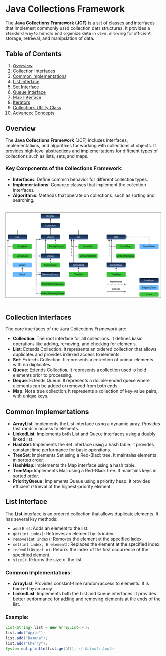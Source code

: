 # Java Collections Framework

The **Java Collections Framework (JCF)** is a set of classes and interfaces that implement commonly used collection data structures. It provides a standard way to handle and organize data in Java, allowing for efficient storage, retrieval, and manipulation of data.

## Table of Contents
1. [Overview](#overview)
2. [Collection Interfaces](#collection-interfaces)
3. [Common Implementations](#common-implementations)
4. [List Interface](#list-interface)
5. [Set Interface](#set-interface)
6. [Queue Interface](#queue-interface)
7. [Map Interface](#map-interface)
8. [Iterators](#iterators)
9. [Collections Utility Class](#collections-utility-class)
10. [Advanced Concepts](#advanced-concepts)

## Overview

The **Java Collections Framework** (JCF) includes interfaces, implementations, and algorithms for working with collections of objects. It provides high-level abstractions and implementations for different types of collections such as lists, sets, and maps.

### Key Components of the Collections Framework:
- **Interfaces**: Define common behavior for different collection types.
- **Implementations**: Concrete classes that implement the collection interfaces.
- **Algorithms**: Methods that operate on collections, such as sorting and searching.

<br/>
<div align="center" width=700 height=200>
<img src="IMAGES/collection.png" class="execution" alt="exception hierarchy">
</div><br/>

## Collection Interfaces

The core interfaces of the Java Collections Framework are:

- **Collection**: The root interface for all collections. It defines basic operations like adding, removing, and checking for elements.
- **List**: Extends Collection. It represents an ordered collection that allows duplicates and provides indexed access to elements.
- **Set**: Extends Collection. It represents a collection of unique elements with no duplicates.
- **Queue**: Extends Collection. It represents a collection used to hold elements prior to processing.
- **Deque**: Extends Queue. It represents a double-ended queue where elements can be added or removed from both ends.
- **Map**: Not a true collection. It represents a collection of key-value pairs, with unique keys.

## Common Implementations

- **ArrayList**: Implements the List interface using a dynamic array. Provides fast random access to elements.
- **LinkedList**: Implements both List and Queue interfaces using a doubly linked list.
- **HashSet**: Implements the Set interface using a hash table. It provides constant time performance for basic operations.
- **TreeSet**: Implements Set using a Red-Black tree. It maintains elements in sorted order.
- **HashMap**: Implements the Map interface using a hash table.
- **TreeMap**: Implements Map using a Red-Black tree. It maintains keys in sorted order.
- **PriorityQueue**: Implements Queue using a priority heap. It provides efficient retrieval of the highest-priority element.

## List Interface

The **List** interface is an ordered collection that allows duplicate elements. It has several key methods:

- `add(E e)`: Adds an element to the list.
- `get(int index)`: Retrieves an element by its index.
- `remove(int index)`: Removes the element at the specified index.
- `set(int index, E element)`: Replaces the element at the specified index.
- `indexOf(Object o)`: Returns the index of the first occurrence of the specified element.
- `size()`: Returns the size of the list.

### Common Implementations:
- **ArrayList**: Provides constant-time random access to elements. It is backed by an array.
- **LinkedList**: Implements both the List and Queue interfaces. It provides better performance for adding and removing elements at the ends of the list.

### Example:

```java
List<String> list = new ArrayList<>();
list.add("Apple");
list.add("Banana");
list.add("Cherry");
System.out.println(list.get(0)); // Output: Apple

